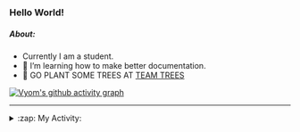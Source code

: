 ### Hello World!

##### About:
- Currently I am a student.
- 🌱 I’m learning how to make better documentation.
- 🌱 GO PLANT SOME TREES AT [TEAM TREES](https://teamtrees.org/)

[![Vyom's github activity graph](https://activity-graph.herokuapp.com/graph?username=Vyvy-vi)](https://github.com/ashutosh00710/github-readme-activity-graph)

---
<details>
  <summary>:zap: My Activity:</summary>
  
<!--START_SECTION:waka-->
![Code Time](http://img.shields.io/badge/Code%20Time-985%20hrs%2046%20mins-blue)

**I'm a Night 🦉** 

```text
🌞 Morning    94 commits     ███░░░░░░░░░░░░░░░░░░░░░░   13.3% 
🌆 Daytime    174 commits    ██████░░░░░░░░░░░░░░░░░░░   24.61% 
🌃 Evening    234 commits    ████████░░░░░░░░░░░░░░░░░   33.1% 
🌙 Night      205 commits    ███████░░░░░░░░░░░░░░░░░░   29.0%

```
📅 **I'm Most Productive on Tuesday** 

```text
Monday       99 commits     ███░░░░░░░░░░░░░░░░░░░░░░   14.0% 
Tuesday      114 commits    ████░░░░░░░░░░░░░░░░░░░░░   16.12% 
Wednesday    88 commits     ███░░░░░░░░░░░░░░░░░░░░░░   12.45% 
Thursday     105 commits    ███░░░░░░░░░░░░░░░░░░░░░░   14.85% 
Friday       109 commits    ███░░░░░░░░░░░░░░░░░░░░░░   15.42% 
Saturday     78 commits     ██░░░░░░░░░░░░░░░░░░░░░░░   11.03% 
Sunday       114 commits    ████░░░░░░░░░░░░░░░░░░░░░   16.12%

```


📊 **This Week I Spent My Time On** 

```text
🔥 Editors: 
VS Code                  5 hrs 35 mins       █████████████████████████   100.0%

🐱‍💻 Projects: 
advent-of-code-2022      3 hrs 48 mins       █████████████████░░░░░░░░   67.95% 
python-generators        44 mins             ███░░░░░░░░░░░░░░░░░░░░░░   13.3% 
CSF                      38 mins             ███░░░░░░░░░░░░░░░░░░░░░░   11.59% 
discord-bot              19 mins             █░░░░░░░░░░░░░░░░░░░░░░░░   5.66% 
file-utils               5 mins              ░░░░░░░░░░░░░░░░░░░░░░░░░   1.49%

```


 Last Updated on 08/12/2022 03:06:12 UTC
<!--END_SECTION:waka-->
</details>

